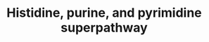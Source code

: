 ---
annotations:
- id: PW:0000002
  parent: classic metabolic pathway
  type: Pathway Ontology
  value: classic metabolic pathway
- id: PW:0000012
  parent: classic metabolic pathway
  type: Pathway Ontology
  value: nucleotide metabolic pathway
authors:
- M.Braymer
- MaintBot
- Ddigles
- Egonw
- Mkutmon
- DeSl
- Elisa
- Eweitz
- Khanspers
citedin: ''
communities: []
description: ''
last-edited: 2024-09-06
ndex: null
organisms:
- Saccharomyces cerevisiae
redirect_from:
- /index.php/Pathway:WP416
- /instance/WP416
- /instance/WP416_r135448
revision: r135448
schema-jsonld:
- '@context': https://schema.org/
  '@id': https://wikipathways.github.io/pathways/WP416.html
  '@type': Dataset
  creator:
    '@type': Organization
    name: WikiPathways
  description: ''
  keywords:
  - 10-formyl-THF
  - 2 ADP
  - 2 ATP
  - ADE1
  - ADE13
  - ADE16
  - ADE17
  - ADE2
  - ADE4
  - ADE5,7
  - ADE6
  - ADE8
  - ADP
  - AICAR
  - ATP
  - CDP
  - D-ribose-5-phosphate
  - GDP
  - GMP
  - GTP
  - GUA1
  - GUK1
  - H2O
  - HIS1
  - HIS2
  - HIS3
  - HIS4
  - HIS5
  - HIS6
  - IMD2
  - IMD3
  - IMD4
  - L-glutamate
  - L-glutamine
  - L-glycine
  - L-histidine
  - L-histidinol-phosphate
  - NADH
  - PRPP
  - PRS1
  - PRS2
  - PRS3
  - PRS4
  - PRS5
  - RNR1
  - RNR2
  - RNR3
  - RNR4
  - URA1
  - URA10
  - URA2
  - URA3
  - URA4
  - URA5
  - URA6
  - URA7
  - URA8
  - YNK1
  - dGDP
  - oxidized thioredoxin
  - phosphate
  - pyrophosphate
  - xanthosine-5-phosphate
  license: CC0
  name: Histidine, purine, and pyrimidine superpathway
seo: CreativeWork
title: Histidine, purine, and pyrimidine superpathway
wpid: WP416
---